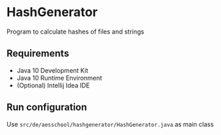 # HashGenerator

Program to calculate hashes of files and strings

## Requirements

- Java 10 Development Kit
- Java 10 Runtime Environment
- (Optional) Intellij Idea IDE

## Run configuration

Use `src/de/aesschool/hashgenerator/HashGenerator.java` as main class
